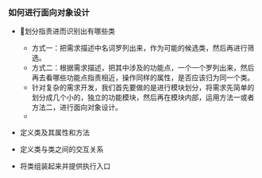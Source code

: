 ### 如何进行面向对象设计

- 划分指责进而识别出有哪些类

  - 方式一：把需求描述中名词罗列出来，作为可能的候选类，然后再进行筛选。
  - 方式二：根据需求描述，把其中涉及的功能点，一个一个罗列出来，然后再去看哪些功能点指责相近，操作同样的属性，是否应该归为同一个类。
  - 针对复杂的需求开发，我们首先要做的是进行模块划分，将需求先简单的划分成几个小的，独立的功能模块，然后再在模块内部，运用方法一或者方法二，进行面向对象设计。
  - 

  

- 定义类及其属性和方法

- 定义类与类之间的交互关系

- 将类组装起来并提供执行入口